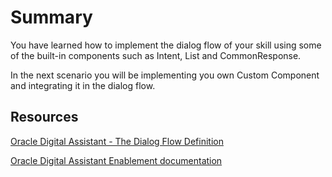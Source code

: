 # Summary

You have learned how to implement the dialog flow of your skill using some of the built-in components such as Intent, List and CommonResponse.

In the next scenario you will be implementing you own Custom Component and integrating it in the dialog flow.

## Resources

[Oracle Digital Assistant - The Dialog Flow Definition](https://docs.cloud.oracle.com/en-us/iaas/digital-assistant/doc/dialog-flow-definition.html)

[Oracle Digital Assistant Enablement documentation](http://bit.ly/ODAEnablement)